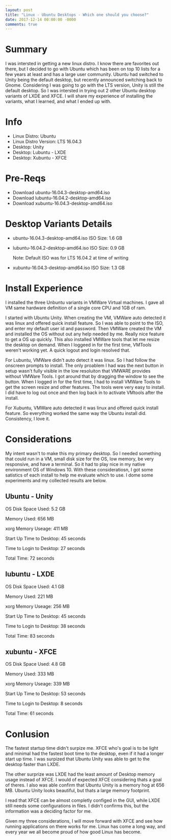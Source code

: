 ```yaml
---
layout: post
title: "Linux - Ubuntu Desktops - Which one should you choose?"
date: 2017-12-14 00:00:00 -0000
comments: true
---
```


# Summary
I was intersted in getting a new linux distro. I know there are favorites out there, but I decided to go with Ubuntu which has been on top 10 lists for a few years at least and has a large user community. Ubuntu had switched to Unity being the default desktop, but recently announced switching back to Gnome. Considering I was going to go with the LTS version, Unity is still the default desktop. So I was intersted in trying out 2 other Ubuntu desktop variants of LXDE and XFCE. I will share my experience of installing the variants, what I learned, and what I ended up with.

# Info
* Linux Distro: Ubuntu
* Linux Distro Version: LTS 16.04.3
* Desktop: Unity
* Desktop: Lubuntu - LXDE
* Desktop: Xubuntu - XFCE


# Pre-Reqs
* Download ubuntu-16.04.3-desktop-amd64.iso
* Download lubuntu-16.04.2-desktop-amd64.iso
* Download xubuntu-16.04.3-desktop-amd64.iso

# Desktop Variants Details

* ubuntu-16.04.3-desktop-amd64.iso
    ISO Size: 1.6 GB
* lubuntu-16.04.2-desktop-amd64.iso
    ISO Size: 0.9 GB
    
    Note: Default ISO was for LTS 16.04.2 at time of writing

* xubuntu-16.04.3-desktop-amd64.iso
    ISO Size: 1.3 GB

# Install Experience
I installed the three Unbuntu variants in VMWare Virtual machines. I gave all VM same hardware definition of a single core CPU and 1GB of ram.

I started with Ubuntu Unity. When creating the VM, VMWare auto detected it was linux and offered quick install feature. So I was able to point to the ISO, and enter my default user id and password. Then VMWare created the VM and installed the OS without out any help needed by me. Really nice feature to get a OS up quickly. This also installed VMWare tools that let me resize the desktop on demand. When I loggeed in for the first time, VMTools weren't working yet. A quick logout and login resolved that. 

For Lubuntu, VMWare didn't auto detect it was linux. So I had follow the onscreen prompts to install. The only proablem I had was the next button in setup wasn't fully visible in the low resoluiton that VMWARE provides without VMWare Tools. I got around that by dragging the window to see the button. When I logged in for the first time, I had to install VMWare Tools to get the screen resize and other features. The tools were very easy to install. I did have to log out once and then log back in to activate VMtools after the install.

For Xubuntu, VMWare auto detected it was linux and offered quick install feature. So everything worked the same way the Ubuntu install did. Consistency, I love it.

# Considerations
My intent wasn't to make this my primary desktop. So I needed something that could run in a VM, small disk size for the OS, low memory, be very responsive, and have a terminal. So it had to play nice in my native environment OS of Windows 10. With these consideratiosn, I got some satistics of each install to help me evaluate which to use. I dome some experiments and my collected results are below.

## Ubuntu - Unity
OS Disk Space Used: 5.2 GB

Memory Used: 656 MB

xorg Memory Useage: 411 MB

Start Up Time to Desktop: 45 seconds

Time to Login to Desktop: 27 seconds

Total Time: 72 seconds

## lubuntu - LXDE
OS Disk Space Used: 4.1 GB

Memory Used: 221 MB

xorg Memory Useage: 256 MB

Start Up Time to Desktop: 45 seconds

Time to Login to Desktop: 38 seconds

Total Time: 83 seconds

## xubuntu - XFCE
OS Disk Space Used: 4.8 GB

Memory Used: 333 MB

xorg Memory Useage: 339 MB

Start Up Time to Desktop: 53 seconds

Time to Login to Desktop: 8 seconds

Total Time: 61 seconds

# Conlusion
The fastest startup time didn't surpize me. XFCE who's goal is to be light and minimal had the fastest boot time to the desktop, even if it had a longer start up time. I was surpized that Ubuntu Unity was able to get to the desktop faster than LXDE. 

The other surprize was LXDE had the least amount of Desktop memory usage instead of XFCE. I would of expected XFCE considering thats a goal of theres. I also was able confirm that Ubuntu Unity is a memory hog at 656 MB. Ubuntu Unity looks beautiful, but thats a large memory footprint.

I read that XFCE can be almost completly configed in the GUI, while LXDE still needs some configurations in files. I didn't confirms this, but the information was a deciding factor for me.

Given my three considerations, I will move forward with XFCE and see how running applications on there works for me. Linux has come a long way, and every year we all become proud of how good Linux has become. 
